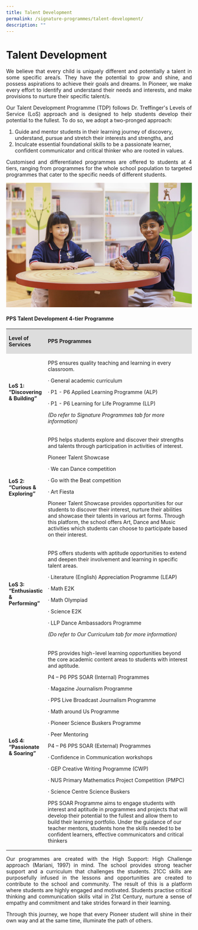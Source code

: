 ```yaml
---
title: Talent Development
permalink: /signature-programmes/talent-development/
description: ""
---
```

# Talent Development

<p align="Justify">We believe that every child is uniquely different and potentially a talent in some specific area/s. They have the potential to grow and shine, and possess aspirations to achieve their goals and dreams. In Pioneer, we make every effort to identify and understand their needs and interests, and make provisions to nurture their specific talent/s.</p>

<p align="Justify">Our Talent Development Programme (TDP) follows Dr. Treffinger's Levels of Service (LoS) approach and is designed to help students develop their potential to the fullest. To do so, we adopt a two-pronged approach:</p>

<ol>
<li>Guide and mentor students in their learning journey of discovery, understand, pursue and stretch their interests and strengths, and</li>
<li>Inculcate essential foundational skills to be a passionate learner, confident communicator and critical thinker who are rooted in values.</li>
</ol>

<p align="Justify">Customised and differentiated programmes are offered to students at 4 tiers, ranging from programmes for the whole school population to targeted programmes that cater to the specific needs of different students.</p>

![](/images/PPS2021%20Photoshoot%2020%20of%2031.jpg)

#### PPS Talent Development 4-tier Programme

<table>
<tbody>
<tr>
<td style="background-color: #dddddd; width: 20%;" >
<p><strong>Level of Services</strong></p>
</td>
<td style="background-color: #dddddd; width: 80%;" >
<p><strong>PPS Programmes</strong></p>
</td>
</tr>
<tr>
<td>
	<p><b>LoS 1: &ldquo;Discovering &amp; Building&rdquo;</b></p>
</td>
<td>
<p>PPS ensures quality teaching and learning in every classroom.&nbsp;</p>
<p>&middot; General academic curriculum&nbsp;</p>
<p>&middot; P1 - P6 Applied Learning Programme&nbsp;(ALP)</p>
<p>&middot; P1 - P6 Learning for Life Programme&nbsp;(LLP)</p>
<p><em>(Do refer to Signature Programmes tab for more information)</em></p>
</td>
</tr>
<tr>
<td>
<p><b>LoS 2: &ldquo;Curious &amp; Exploring&rdquo;</b></p>
</td>
<td>
<p>PPS helps students explore and discover their strengths and talents through participation in activities of interest.</p>
<p>Pioneer Talent Showcase</p>
<p>&middot; We can Dance competition</p>
<p>&middot; Go with the Beat competition</p>
<p>&middot; Art Fiesta</p>
<p>Pioneer Talent Showcase provides opportunities for our students to discover their interest, nurture their abilities and showcase their talents in various art forms. Through this platform, the school offers Art, Dance and Music activities which students can choose to participate based on their interest.</p>
</td>
</tr>
<tr>
<td>
<p><b>LoS 3: &ldquo;Enthusiastic &amp; Performing&rdquo;</b></p>
</td>
<td>
<p>PPS offers students with aptitude opportunities to extend and deepen their involvement and learning in specific talent areas.&nbsp;</p>
<p>&middot; Literature (English) Appreciation Programme (LEAP)</p>
<p>&middot; Math E2K</p>
<p>&middot; Math Olympiad</p>
<p>&middot; Science E2K</p>
<p>&middot; LLP Dance Ambassadors Programme</p>
<p><em>(Do refer to Our Curriculum tab for more information)</em></p>
</td>
</tr>
<tr>
<td>
<p><b>LoS 4: &ldquo;Passionate &amp; Soaring&rdquo;</b></p>
</td>
<td>
<p>PPS provides high-level learning opportunities beyond the core academic content areas to students with interest and aptitude.</p>
<p>P4 &ndash; P6 PPS SOAR (Internal) Programmes</p>
<p>&middot; Magazine Journalism Programme</p>
<p>&middot; PPS Live Broadcast Journalism Programme</p>
<p>&middot; Math around Us Programme</p>
<p>&middot; Pioneer Science Buskers Programme</p>
<p>&middot; Peer Mentoring&nbsp;</p>
<p>P4 &ndash; P6 PPS SOAR (External) Programmes</p>
<p>&middot; Confidence in Communication workshops</p>
<p>&middot; GEP Creative Writing Programme (CWP)</p>
<p>&middot; NUS Primary Mathematics Project Competition (PMPC)</p>
<p>&middot; Science Centre Science Buskers</p>
<p>PPS SOAR Programme aims to engage students with interest and aptitude in programmes and projects that will develop their potential to the fullest and allow them to build their learning portfolio. Under the guidance of our teacher mentors, students hone the skills needed to be confident learners, effective communicators and critical thinkers</p>
</td>
</tr>
</tbody>
</table>

<p align="Justify">Our programmes are created with the High Support: High Challenge approach (Mariani, 1997) in mind. The school provides strong teacher support and a curriculum that challenges the students. 21CC skills are purposefully infused in the lessons and opportunities are created to contribute to the school and community. The result of this is a platform where students are highly engaged and motivated. Students practise critical thinking and communication skills vital in 21st Century, nurture a sense of empathy and commitment and take strides forward in their learning. </p>

<p align="Justify">Through this journey, we hope that every Pioneer student will shine in their own way and at the same time, illuminate the path of others.</p>